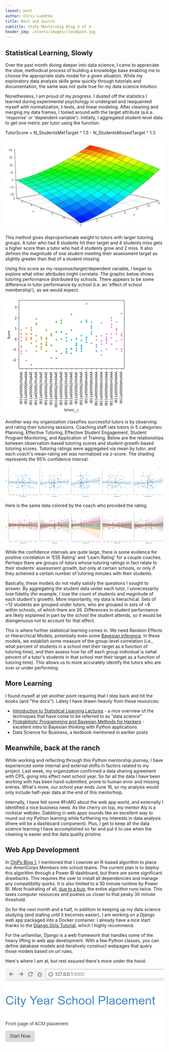 ```yaml
---
layout: post
author: Chris Luedtke
title: Bait and Switch
subtitle: ChiPy Mentorship Blog 3 of 3
header_img: /assets/images/cloudgate.jpg
---
```


<h2 id="Statistical-Learning,-Slowly">Statistical Learning, Slowly</h2>

<p>Over the past month diving deeper into data science, I came to appreciate the slow, methodical process of building a knowledge base enabling me to choose the appropriate stats model for a given situation. While my exploratory data analysis skills grew quickly through tutorials and documentation, the same was not quite true for my data science intuition.</p>

<p>Nonethesless, I am proud of my progress. I dusted off the statistics I learned during experimental psychology in undergrad and reaquainted myself with normalization, t-tests, and linear modeling. After cleaning and merging my data frames, I tooled around with the target attribute (a.k.a. 'response' or 'dependent variable'). Initially, I aggregated student-level data to get one metric per tutor using the function:</p>

<p>TutorScore = N_StudentsMetTarget ^ 1.5  -  N_StudentsMissedTarget ^ 1.3</p>

<a href="https://academo.org/demos/3d-surface-plotter/?expression=y%5E1.5-x%5E1.3&amp;xRange=0%2C%2B12&amp;yRange=0%2C%2B12&amp;resolution=12" target="_blank">
    <img class="img-fluid" src="/assets/images/score_function.png" alt="Score Function" title="Click for interactive">
</a>

<p>This method gives disproportionate weight to tutors with larger tutoring groups. A tutor who had 8 students hit their target and 4 students miss gets a higher score than a tutor who had 4 students grow and 2 miss. It also defines the magnitude of one student meeting their assessment target as slightly greater than that of a student missing.</p>

<p>Using this score as my response/target/dependent variable, I began to explore what other attributes might correlate. The graphic below shows tutoring performance distributed by schools. There appears to be some difference in tutor performance by school (i.e. an 'effect of school membership'), as we would expect.</p>

<img class="img-fluid" src="/assets/images/scores_by_school.png" alt="Tutor Score by School" title="Tutor Score by School">

<p>Another way my organization classifies successful tutors is by observing and rating their tutoring sessions. Coaching staff rate tutors in 5 categories: Planning, Effective Tutoring, Effective Student Engagement, Student Program Monitoring, and Application of Training. Below are the relationships between observation-based tutoring scores and student-growth-based tutoring scores. Tutoring ratings were aggregated via mean by tutor, and each coach's mean-rating set was normalized via z-score. The shading represents the 95% confidence interval.</p>

<a href="/assets/images/observation_scores_.png" target="_blank">
    <img class="img-fluid" src="/assets/images/observation_scores_.png" alt="Observation Scores" title="Observation Scores">
</a>

<p>Here is the same data colored by the coach who provided the rating.</p>

<a href="/assets/images/observation_scores_by_coach.png" target="_blank">
    <img class="img-fluid" src="/assets/images/observation_scores_by_coach.png" alt="Observation Scores by Coach" title="Observation Scores by Coach">
</a>

<p>While the confidence intervals are quite large, there is some evidence for positive correlation in 'ESE Rating' and 'Learn Rating' for a couple coaches. Perhaps there are groups of tutors whose tutoring ratings in fact relate to their students' assessment growth, but only at certain schools, or only if they acheived a certain number of tutoring minutes with their students.</p>

<p>Basically, these models do not really satisfy the questions I sought to answer. By aggregating the student data under each tutor, I unnecessarily lose fidelity (for example, I lose the count of students and magnitude of each student's growth). More importantly, my data is hierachical. Sets of ~12 students are grouped under tutors, who are grouped in sets of ~9 within schools, of which there are 26. Differences in student performance are likely explained in part by the school the student attends, so it would be disingenuous not to account for that effect.</p>

<p>This is where further statistical learning comes in. We need Random Effects or Hierarchical Models, potentially even some <a href="http://twiecki.github.io/blog/2014/03/17/bayesian-glms-3/">Bayesian inference</a>. In these models, we establish some measure of the group-level correlation (i.e., what percent of students in a school met their target as a function of tutoring time), and then assess how far off each group individual is (what percent of a tutor's students in that school met their target as a function of tutoring time). This allows us to more accurately identify the tutors who are over or under performing.</p>

<h2 id="More-Learning">More Learning</h2>
<p>I found myself at yet another point requiring that I step back and hit the books (and "the docs"). Lately I have drawn heavily from these resources:</p>
<ul>
    <li><a href="http://auapps.american.edu/alberto/www/analytics/ISLRLectures.html">Introduction to Statistical Learning Lectures</a> - a nice overview of the techniques that have come to be referred to as "data science"</li>
    <li><a href="https://camdavidsonpilon.github.io/Probabilistic-Programming-and-Bayesian-Methods-for-Hackers/">Probabilistic Programming and Bayesian Methods for Hackers</a> - excellent intro to Bayesian thinking with Python applications</li>
    <li>Data Science for Business, a textbook mentioned in earilier posts</li>
</ul>

<h2 id="Meanwhile,-back-at-the-ranch">Meanwhile, back at the ranch</h2>
<p>While working and reflecting through this Python mentorship journey, I have experienced some internal and external shifts in factors related to my project. Last week, my organization confirmed a data sharing agreement with CPS, going into effect next school year. So far all the data I have been working with has been hand-submitted, prone to human error and missing entries. What's more, our school year ends June 16, so my analysis would only include half-year data at the end of this mentorhsip.</p>

<p>Internally, I have felt some #FoMO about the web app world, and externally I identified a nice business need. As the cherry on top, my mentor Aly is a rockstar webdev. Dabbling in web apps sounds like an excellent way to round out my Python learning while furthering my interests in data analysis (there will be a dashboard component). Plus, I get to keep all the data science learning I have accomplished so far and put it to use when the cleaning is easier and the data quality pristine.</p>

<h2 id="Web-App-Development">Web App Development</h2>
<p>In <a href="ChiPy1.html">ChiPy Blog 1</a>, I mentioned that I cowrote an R-based algorithm to place our AmeriCorps Members into school teams. The current plan is to deploy this algorithm through a Power BI dashboard, but there are some significant drawbacks. This requires the user to install all dependencies and manage any compatibility quirks. It is also limited to a 30 minute runtime by Power BI. Most frustrating of all, <a href="https://community.powerbi.com/t5/Desktop/Query-Containing-R-Script-Algorithm-is-Evaluated-Twice-on/m-p/394475#M179946">due to a bug</a>, the entire algorithm runs twice. This taxes computer resources and pushes us closer to that pesky 30 minute threshold.</p>

<p>So for the next month and a half, in addition to keeping up my data science studying (and stalling until it becomes easier), I am working on a Django web app packaged into a Docker container. I already have a nice start thanks to the <a href="https://tutorial.djangogirls.org/en/">Django Girls Tutorial</a>, which I highly recommend.</p>

<p>For the unfamiliar, Django is a web framework that handles some of the heavy lifting in web app development. With a few Python classes, you can define database models and iteratively construct webpages that query those models based on url rules.</p>

<p>Here's where I am at, but rest assured there's more under the hood:</p>

<img class="center-fit" src="/assets/images/its_a_start.png" alt="It's a Start" title="It's a Start">
